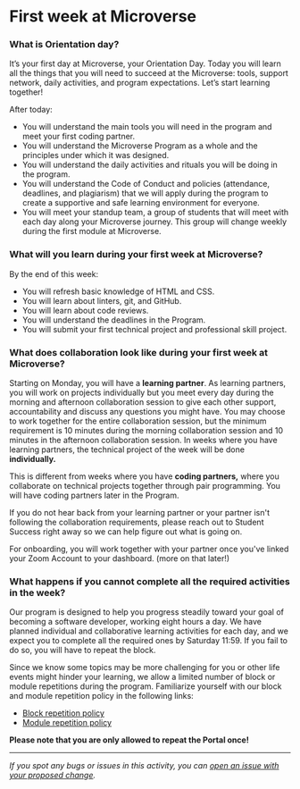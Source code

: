 # First week at Microverse

### What is Orientation day?

It’s your first day at Microverse, your Orientation Day. Today you will learn all the things that you will need to succeed at the Microverse: tools, support network, daily activities, and program expectations. Let’s start learning together!

After today:

- You will understand the main tools you will need in the program and meet your first coding partner.
- You will understand the Microverse Program as a whole and the principles under which it was designed.
- You will understand the daily activities and rituals you will be doing in the program.
- You will understand the Code of Conduct and policies (attendance, deadlines, and plagiarism) that we will apply during the program to create a supportive and safe learning environment for everyone.
- You will meet your standup team, a group of students that will meet with each day along your Microverse journey. This group will change weekly during the first module at Microverse.

### What will you learn during your first week at Microverse?

By the end of this week:

- You will refresh basic knowledge of HTML and CSS.
- You will learn about linters, git, and GitHub.
- You will learn about code reviews.
- You will understand the deadlines in the Program.
- You will submit your first technical project and professional skill project.

### What does collaboration look like during your first week at Microverse?

Starting on Monday, you will have a **learning partner**. As learning partners, you will work on projects individually but you meet every day during the morning and afternoon collaboration session to give each other support, accountability and discuss any questions you might have. You may choose to work together for the entire collaboration session, but the minimum requirement is 10 minutes during the morning collaboration session and 10 minutes in the afternoon collaboration session. In weeks where you have learning partners, the technical project of the week will be done **individually.**

This is different from weeks where you have **coding partners,** where you collaborate on technical projects together through pair programming. You will have coding partners later in the Program.

If you do not hear back from your learning partner or your partner isn't following the collaboration requirements, please reach out to Student Success right away so we can help figure out what is going on. 

For onboarding, you will work together with your partner once you've linked your Zoom Account to your dashboard. (more on that later!)

### What happens if you cannot complete all the required activities in the week?

Our program is designed to help you progress steadily toward your goal of becoming a software developer, working eight hours a day. We have planned individual and collaborative learning activities for each day, and we expect you to complete all the required ones by Saturday 11:59. If you fail to do so, you will have to repeat the block.

Since we know some topics may be more challenging for you or other life events might hinder your learning, we allow a limited number of block or module repetitions during the program. Familiarize yourself with our block and module repetition policy in the following links:

- [Block repetition policy](https://microverse.zendesk.com/hc/en-us/articles/9317705670035)
- [Module repetition policy](https://microverse.zendesk.com/hc/en-us/articles/9317876551059-Module-Repetition-Policy)

**Please note that you are only allowed to repeat the Portal once!**



------

_If you spot any bugs or issues in this activity, you can [open an issue with your proposed change](https://github.com/microverseinc/curriculum-transversal-skills/blob/main/git-github/articles/open_issue.md)._
